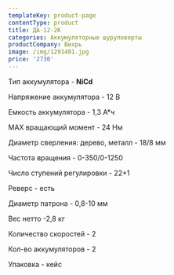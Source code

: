 ```yaml
---
templateKey: product-page
contentType: product
title: ДА-12-2К
categories: Аккумуляторные шуруповерты
productCompany: Вихрь
image: /img/1291401.jpg
price: '2730'
---
```

Тип аккумулятора - **NiCd**

Напряжение аккумулятора - 12 В

Емкость аккумулятора - 1,3 А*ч

МАХ вращающий момент - 24 Нм

Диаметр сверления: дерево, металл - 18/8 мм

Частота вращения - 0-350/0-1250

Число ступений регулировки - 22+1

Реверс - есть

Диаметр патрона - 0,8-10 мм

Вес нетто -2,8 кг

Количество скоростей - 2

Кол-во аккумуляторов - 2

Упаковка - кейс
